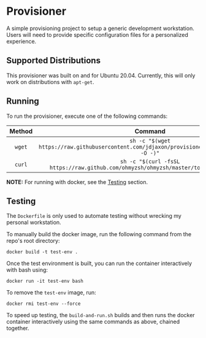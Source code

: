 # Provisioner
A simple provisioning project to setup a generic development workstation.
Users will need to provide specific configuration files for a personalized experience.

## Supported Distributions
This provisioner was built on and for Ubuntu 20.04. Currently, this will only work on distributions with `apt-get`.

## Running
To run the provisioner, execute one of the following commands:

| Method | Command |
|:-:|:-:|
| `wget` | `sh -c "$(wget https://raw.githubusercontent.com/jdjaxon/provisioner/main/provision.sh -O -)"` |
| `curl` | `sh -c "$(curl -fsSL https://raw.github.com/ohmyzsh/ohmyzsh/master/tools/install.sh)"` |

**NOTE:** For running with docker, see the [Testing](#testing) section.

## Testing
The `Dockerfile` is only used to automate testing without wrecking my personal workstation.

To manually build the docker image, run the following command from the repo's root directory:
```
docker build -t test-env .
```

Once the test environment is built, you can run the container interactively with bash using:
```
docker run -it test-env bash
```

To remove the `test-env` image, run:
```
docker rmi test-env --force
```

To speed up testing, the `build-and-run.sh` builds and then runs the docker container interactively
using the same commands as above, chained together.
